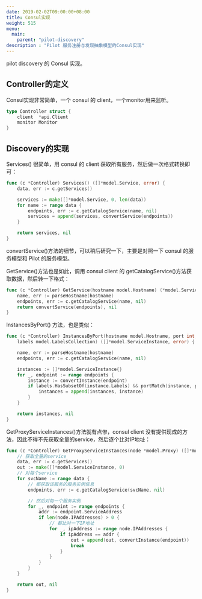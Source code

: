 ```yaml
---
date: 2019-02-02T09:00:00+08:00
title: Consul实现
weight: 515
menu:
  main:
    parent: "pilot-discovery"
description : "Pilot 服务注册与发现抽象模型的Consul实现"
---
```


pilot discovery 的 Consul 实现。

## Controller的定义

Consul实现非常简单，一个 consul 的 client，一个monitor用来监听。

```go
type Controller struct {
	client  *api.Client
	monitor Monitor
}
```

## Discovery的实现

Services() 很简单，用 consul 的 client 获取所有服务，然后做一次格式转换即可：

```go
func (c *Controller) Services() ([]*model.Service, error) {
	data, err := c.getServices()

	services := make([]*model.Service, 0, len(data))
	for name := range data {
		endpoints, err := c.getCatalogService(name, nil)
		services = append(services, convertService(endpoints))
	}

	return services, nil
}
```

convertService()方法的细节，可以稍后研究一下，主要是对照一下 consul 的服务模型和 Pilot 的服务模型。

GetService()方法也是如此，调用 consul client 的 getCatalogService()方法获取数据，然后转一下格式：

```go
func (c *Controller) GetService(hostname model.Hostname) (*model.Service, error) {
	name, err := parseHostname(hostname)
	endpoints, err := c.getCatalogService(name, nil)
	return convertService(endpoints), nil
}
```

InstancesByPort() 方法，也是类似：

```go
func (c *Controller) InstancesByPort(hostname model.Hostname, port int,
	labels model.LabelsCollection) ([]*model.ServiceInstance, error) {

	name, err := parseHostname(hostname)
	endpoints, err := c.getCatalogService(name, nil)

	instances := []*model.ServiceInstance{}
	for _, endpoint := range endpoints {
		instance := convertInstance(endpoint)
		if labels.HasSubsetOf(instance.Labels) && portMatch(instance, port) {
			instances = append(instances, instance)
		}
	}

	return instances, nil
}
```

GetProxyServiceInstances()方法就有点惨，consul client 没有提供现成的方法，因此不得不先获取全量的service，然后逐个比对IP地址：

```go
func (c *Controller) GetProxyServiceInstances(node *model.Proxy) ([]*model.ServiceInstance, error) {
    // 获取全量的service
	data, err := c.getServices()
	out := make([]*model.ServiceInstance, 0)
    // 对每个service
	for svcName := range data {
        // 都获取该服务的服务实例信息
		endpoints, err := c.getCatalogService(svcName, nil)

        // 然后对每一个服务实例
		for _, endpoint := range endpoints {
			addr := endpoint.ServiceAddress
			if len(node.IPAddresses) > 0 {
                // 都比对一下IP地址
				for _, ipAddress := range node.IPAddresses {
					if ipAddress == addr {
						out = append(out, convertInstance(endpoint))
						break
					}
				}
			}
		}
	}

	return out, nil
}
```

